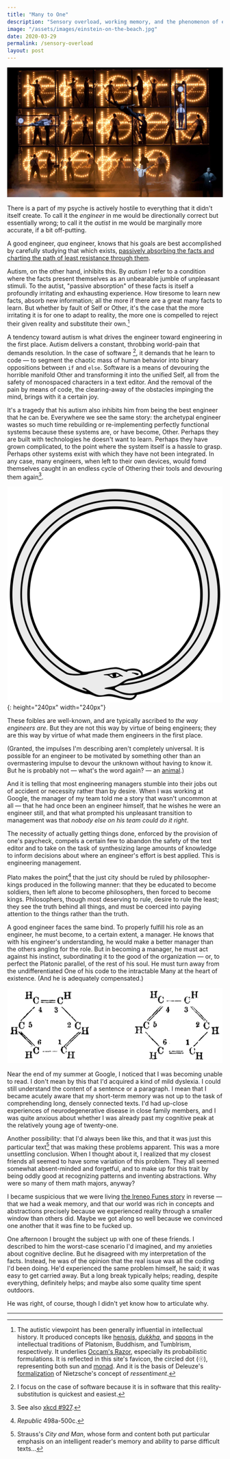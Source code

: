 ```yaml
---
title: "Many to One"
description: "Sensory overload, working memory, and the phenomenon of engineering."
image: "/assets/images/einstein-on-the-beach.jpg"
date: 2020-03-29
permalink: /sensory-overload
layout: post
---
```


![From the NYT: A scene from the latest tour of “Einstein on the Beach,” on a stop in Montpellier, France. Credit...Lesley Leslie-Spinks](../assets/images/einstein-on-the-beach.jpg)

There is a part of my psyche is actively hostile to everything that it didn't itself create. To call it the _engineer_ in me would be directionally correct but essentially wrong; to call it the _autist_ in me would be marginally more accurate, if a bit off-putting.

A good engineer, _qua_ engineer, knows that his goals are best accomplished by carefully studying that which exists, [passively absorbing the facts and charting the path of least resistance through them](http://www.bopsecrets.org/gateway/passages/chuang-tzu.htm).

Autism, on the other hand, inhibits this. By _autism_ I refer to a condition where the facts present themselves as an unbearable jumble of unpleasant stimuli. To the autist, "passive absorption" of these facts is itself a profoundly irritating and exhausting experience. How tiresome to learn new facts, absorb new information; all the more if there are a great many facts to learn. But whether by fault of Self or Other, it's the case that the more irritating it is for one to adapt to reality, the more one is compelled to reject their given reality and substitute their own.[^hist]

A tendency toward autism is what drives the engineer toward engineering in the first place. Autism delivers a constant, throbbing world-pain that demands resolution. In the case of software [^1], it demands that he learn to code — to segment the chaotic mass of human behavior into binary oppositions between `if` and `else`. Software is a means of devouring the horrible manifold Other and transforming it into the unified Self, all from the safety of monospaced characters in a text editor. And the removal of the pain by means of code, the clearing-away of the obstacles impinging the mind, brings with it a certain joy.

It's a tragedy that his autism also inhibits him from being the best engineer that he can be. Everywhere we see the same story: the archetypal engineer wastes so much time rebuilding or re-implementing perfectly functional systems because these systems are, or have become, Other. Perhaps they are built with technologies he doesn't want to learn. Perhaps they have grown complicated, to the point where the system itself is a hassle to grasp. Perhaps other systems exist with which they have not been integrated. In any case, many engineers, when left to their own devices, would fomd themselves caught in an endless cycle of Othering their tools and devouring them again[^xkcd].

![ouroboros](../assets/images/ouroboros.png){: height="240px" width="240px"}

These foibles are well-known, and are typically ascribed to _the way engineers are_. But they are not this way by virtue of being engineers; they are this way by virtue of what made them engineers in the first place.

(Granted, the impulses I'm describing aren't completely universal. It is possible for an engineer to be motivated by something other than an overmastering impulse to devour the unknown without having to know it. But he is probably not — what's the word again? — an [animal](http://www.paulgraham.com/start.html).)

And it is telling that most engineering managers stumble into their jobs out of accident or necessity rather than by desire. When I was working at Google, the manager of my team told me a story that wasn't uncommon at all — that he had once been an engineer himself, that he wishes he were an engineer still, and that what prompted his unpleasant transition to management was that _nobody else on his team could do it right_.

The necessity of actually getting things done, enforced by the provision of one's paycheck, compels a certain few to abandon the safety of the text editor and to take on the task of synthesizing large amounts of knowledge to inform decisions about where an engineer's effort is best applied. This is engineering management.

Plato makes the point[^plato] that the just city should be ruled by philosopher-kings produced in the following manner: that they be educated to become soldiers, then left alone to become philosophers, then forced to become kings. Philosophers, though most deserving to rule, desire to rule the least; they see the truth behind all things, and must be coerced into paying attention to the things rather than the truth.

A good engineer faces the same bind. To properly fulfill his role as an engineer, he must become, to a certain extent, a manager. He knows that with his engineer's understanding, he would make a better manager than the others angling for the role. But in becoming a manager, he must act against his instinct, subordinating it to the good of the organization — or, to perfect the Platonic parallel, of the rest of his soul. He must turn away from the undifferentiated One of his code to the intractable Many at the heart of existence. (And he is adequately compensated.)

![The chemical structure of benzene.](../assets/images/benzene.png)

Near the end of my summer at Google, I noticed that I was becoming unable to read. I don't mean by this that I'd acquired a kind of mild dyslexia. I could still understand the content of a sentence or a paragraph. I mean that I became acutely aware that my short-term memory was not up to the task of comprehending long, densely connected texts. I'd had up-close experiences of neurodegenerative disease in close family members, and I was quite anxious about whether I was already past my cognitive peak at the relatively young age of twenty-one.

Another possibility: that I'd always been like this, and that it was just this particular text[^strauss] that was making these problems apparent. This was a more unsettling conclusion. When I thought about it, I realized that my closest friends all seemed to have some variation of this problem. They all seemed somewhat absent-minded and forgetful, and to make up for this trait by being oddly good at recognizing patterns and inventing abstractions. Why were so many of them math majors, anyway?

I became suspicious that we were living [the Ireneo Funes story](https://www.literatura.us/borges/funes.html) in reverse — that we had a weak memory, and that our world was rich in concepts and abstractions precisely because we experienced reality through a smaller window than others did. Maybe we got along so well because we convinced one another that it was fine to be fucked up.

One afternoon I brought the subject up with one of these friends. I described to him the worst-case scenario I'd imagined, and my anxieties about cognitive decline. But he disagreed with my interpretation of the facts. Instead, he was of the opinion that the real issue was all the coding I'd been doing. He'd experienced the same problem himself, he said; it was easy to get carried away. But a long break typically helps; reading, despite everything, definitely helps; and maybe also some quality time spent outdoors.

He was right, of course, though I didn't yet know how to articulate why.

---

[^1]: I focus on the case of software because it is in software that this reality-substitution is quickest and easiest.
[^plato]: _Republic_ 498a-500c.
[^strauss]: Strauss's _City and Man_, whose form and content both put particular emphasis on an intelligent reader's memory and ability to parse difficult texts...
[^hist]: The autistic viewpoint has been generally influential in intellectual history. It produced concepts like [henosis](https://en.wikipedia.org/wiki/Henosis), [_dukkha_](https://en.wikipedia.org/wiki/Du%E1%B8%A5kha), and [spoons](https://en.wikipedia.org/wiki/Spoon_theory) in the intellectual traditions of Platonism, Buddhism, and Tumblrism, respectively. It underlies [Occam's Razor](https://en.wikipedia.org/wiki/Occam's_razor), especially its probabilistic formulations. It is reflected in this site's favicon, the circled dot (☉), representing both sun and [monad](<https://en.wikipedia.org/wiki/Monad_(philosophy)>). And it is the basis of Deleuze's [formalization](https://en.wikipedia.org/wiki/Nietzsche_and_Philosophy) of Nietzsche's concept of _ressentiment_.
[^xkcd]: See also [xkcd #927](https://xkcd.com/927/).
